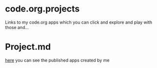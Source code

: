 # code.org.projects
Links to my code.org apps which you can click and explore and play with those and...
# Project.md 
[here](https://github.com/shravan-csh/code.org.projects/blob/master/Projects.md) you can see the  published apps created by me 
